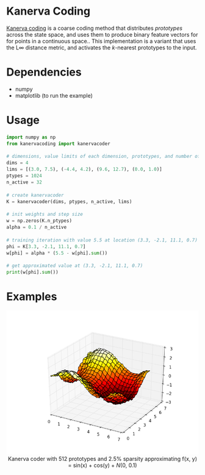 # Kanerva Coding

[Kanerva coding](http://incompleteideas.net/book/ebook/node88.html#SECTION04234000000000000000) is a coarse coding method that distributes *prototypes*  across the state space, and uses them to produce binary feature vectors for for points in a continuous space.. This implementation is a variant that uses the L∞ distance metric, and activates the *k*-nearest prototypes to the input.

# Dependencies

* numpy
* matplotlib (to run the example)

# Usage

```python
import numpy as np
from kanervacoding import kanervacoder

# dimensions, value limits of each dimension, prototypes, and number of active features (k)
dims = 4
lims = [(3.0, 7.5), (-4.4, 4.2), (9.6, 12.7), (0.0, 1.0)]
ptypes = 1024
n_active = 32 

# create kanervacoder
K = kanervacoder(dims, ptypes, n_active, lims)

# init weights and step size
w = np.zeros(K.n_ptypes)
alpha = 0.1 / n_active

# training iteration with value 5.5 at location (3.3, -2.1, 11.1, 0.7)
phi = K[3.3, -2.1, 11.1, 0.7]
w[phi] = alpha * (5.5 - w[phi].sum())

# get approximated value at (3.3, -2.1, 11.1, 0.7)
print(w[phi].sum())
```

# Examples
<p align="center">
  <img src="https://github.com/MeepMoop/kanervacoding/blob/master/examples/kc_sincos.png"><br>
  Kanerva coder with 512 prototypes and 2.5% sparsity approximating f(x, y) = sin(x) + cos(y) + <i>N</i>(0, 0.1)<br><br>
</p>
